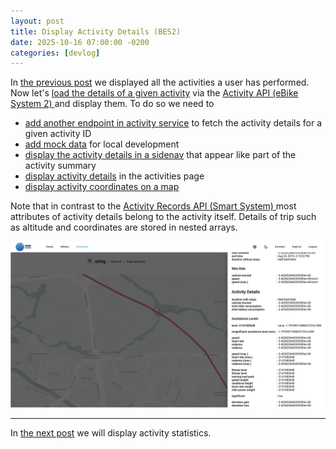 ```yaml
---
layout: post
title: Display Activity Details (BES2)
date: 2025-10-16 07:00:00 -0200
categories: [devlog]
---
```


In [the previous post](https://open-ebike.github.io/devlog/2025/10/15/display-activities.html) we displayed all the activities a user has performed.
Now let's [load the details of a given activity](https://github.com/open-ebike/open-ebike-frontend/issues/27) via the [Activity API (eBike System 2)
](https://portal.bosch-ebike.com/data-act/app#/ebike-system-2-activity) and display them. 
To do so we need to

* [add another endpoint in activity service](https://github.com/open-ebike/open-ebike-frontend/commit/4b66b18ae20f06089dfca05dd2e98437b641d1ef) to fetch the activity details for a given activity ID
* [add mock data](https://github.com/open-ebike/open-ebike-frontend/commit/ad09f14647c7e697b8d450833c3e02b511c644ff) for local development
* [display the activity details in a sidenav](https://github.com/open-ebike/open-ebike-frontend/commit/9d4237ec90040599650cc0a9632537c86f7814f5) that appear like part of the activity summary
* [display activity details](https://github.com/open-ebike/open-ebike-frontend/commit/618077d4b047ad2563a447535146bf5c2a953608) in the activities page
* [display activity coordinates on a map](https://github.com/open-ebike/open-ebike-frontend/commit/4f29cbbd141f3d3a143a8e42f61620b72174d6b3)

Note that in contrast to the [Activity Records API (Smart System)
](https://portal.bosch-ebike.com/data-act/app#/smart-system-activity) most attributes of activity details belong to the activity itself.
Details of trip such as altitude and coordinates are stored in nested arrays.

![web-app-activity-details.png](/assets/2025-10-16/web-app-activity-details.png)

---

In [the next post](https://open-ebike.github.io/devlog/2025/10/17/display-statistics.html) we will display activity statistics.